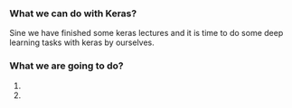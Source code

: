 ### What we can do with Keras?

Sine we have finished some keras lectures and it is time to do some deep learning tasks with keras by ourselves.

### What we are going to do?

1.
2.


